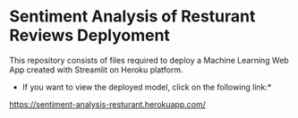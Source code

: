 # Sentiment Analysis of Resturant Reviews Deplyoment
This repository consists of files required to deploy a Machine Learning Web App created with Streamlit on Heroku platform.

* If you want to view the deployed model, click on the following link:*

https://sentiment-analysis-resturant.herokuapp.com/
